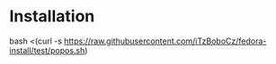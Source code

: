 # Installation
bash <(curl -s https://raw.githubusercontent.com/iTzBoboCz/fedora-install/test/popos.sh)

